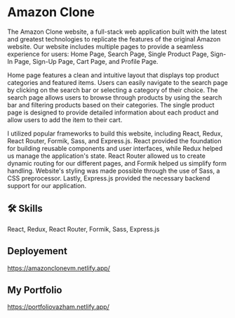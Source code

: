 
# Amazon Clone

The Amazon Clone website, a full-stack web application built with the latest and greatest technologies to replicate the features of the original Amazon website. Our website includes multiple pages to provide a seamless experience for users: Home Page, Search Page, Single Product Page, Sign-In Page, Sign-Up Page, Cart Page, and Profile Page.

Home page features a clean and intuitive layout that displays top product categories and featured items. Users can easily navigate to the search page by clicking on the search bar or selecting a category of their choice. The search page allows users to browse through products by using the search bar and filtering products based on their categories. The single product page is designed to provide detailed information about each product and allow users to add the item to their cart.

I utilized popular frameworks to build this website, including React, Redux, React Router, Formik, Sass, and Express.js. React provided the foundation for building reusable components and user interfaces, while Redux helped us manage the application's state. React Router allowed us to create dynamic routing for our different pages, and Formik helped us simplify form handling. Website's styling was made possible through the use of Sass, a CSS preprocessor. Lastly, Express.js provided the necessary backend support for our application.


## 🛠 Skills
React, Redux, React Router, Formik, Sass, Express.js


## Deployement
https://amazonclonevm.netlify.app/


## My Portfolio
https://portfoliovazham.netlify.app/